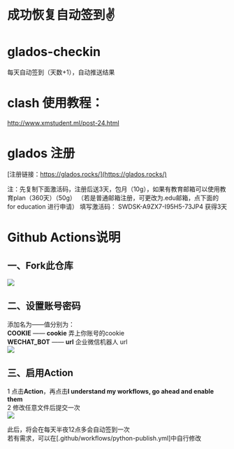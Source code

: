 # 成功恢复自动签到✌️

# glados-checkin
  每天自动签到（天数+1），自动推送结果  

# clash 使用教程：  
  http://www.xmstudent.ml/post-24.html


# glados 注册
  [注册链接：https://glados.rocks/](https://glados.rocks/)   

注：先复制下面激活码，注册后送3天，包月（10g），如果有教育邮箱可以使用教育plan（360天）（50g）
（若是普通邮箱注册，可更改为.edu邮箱，点下面的 for education 进行申请）
填写激活码： SWDSK-A9ZX7-I95H5-73JP4 获得3天



# Github Actions说明
## 一、Fork此仓库
![](http://tu.yaohuo.me/imgs/2020/06/f059fe73afb4ef5f.png)
## 二、设置账号密码

添加名为——值分别为：  
**COOKIE** —— **cookie** 弄上你账号的cookie  
**WECHAT_BOT** —— **url** 企业微信机器人 url  
![](http://tu.yaohuo.me/imgs/2020/06/748bf9c0ca6143cd.png)

## 三、启用Action
1 点击**Action**，再点击**I understand my workflows, go ahead and enable them**  
2 修改任意文件后提交一次  
![](http://tu.yaohuo.me/imgs/2020/06/34ca160c972b9927.png)




此后，将会在每天半夜12点多会自动签到一次  
若有需求，可以在[.github/workflows/python-publish.yml]中自行修改  
